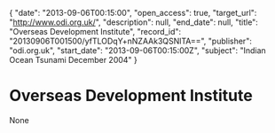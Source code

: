 {
  "date": "2013-09-06T00:15:00", 
  "open_access": true, 
  "target_url": "http://www.odi.org.uk/", 
  "description": null, 
  "end_date": null, 
  "title": "Overseas Development Institute", 
  "record_id": "20130906T001500/yfTLODqY+nNZAAk3QSNlTA==", 
  "publisher": "odi.org.uk", 
  "start_date": "2013-09-06T00:15:00Z", 
  "subject": "Indian Ocean Tsunami December 2004"
}

# Overseas Development Institute

None